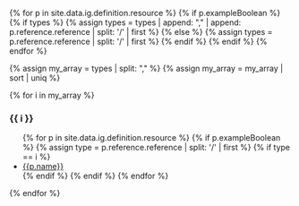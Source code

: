 
{% for p in site.data.ig.definition.resource %}
  {% if p.exampleBoolean %}
      {% if types %}
        {% assign types =  types | append: "," | append: p.reference.reference | split: '/' | first %}
      {% else %}
       {% assign types = p.reference.reference | split: '/' | first %}
      {% endif %}
  {% endif %}
{% endfor %}

{% assign my_array = types | split: "," %}
{% assign my_array = my_array | sort | uniq %}

{% for i in my_array %}
<h3>{{ i }}</h3>
  <ul>
  {% for p in site.data.ig.definition.resource %}
      {% if p.exampleBoolean %}
        {% assign type =  p.reference.reference | split: '/' | first %}
            {% if type == i %}
            <li><a href="{{p.reference.reference | replace: '/','-'}}.html">{{p.name}}</a></li>
            {% endif %}
       {% endif %}
   {% endfor %}
  </ul>
{% endfor %}
